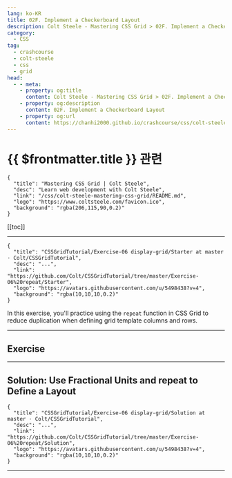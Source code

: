 ```yaml
---
lang: ko-KR
title: 02F. Implement a Checkerboard Layout
description: Colt Steele - Mastering CSS Grid > 02F. Implement a Checkerboard Layout
category:
  - CSS
tag: 
  - crashcourse
  - colt-steele
  - css
  - grid
head:
  - - meta:
    - property: og:title
      content: Colt Steele - Mastering CSS Grid > 02F. Implement a Checkerboard Layout
    - property: og:description
      content: 02F. Implement a Checkerboard Layout
    - property: og:url
      content: https://chanhi2000.github.io/crashcourse/css/colt-steele-mastering-css-grid/02F.html
---
```


# {{ $frontmatter.title }} 관련

```component VPCard
{
  "title": "Mastering CSS Grid | Colt Steele",
  "desc": "Learn web development with Colt Steele",
  "link": "/css/colt-steele-mastering-css-grid/README.md",
  "logo": "https://www.coltsteele.com/favicon.ico",
  "background": "rgba(206,115,90,0.2)"
}
```

[[toc]]

---

<SiteInfo
  name="Implement a Checkerboard Layout | Colt Steele"
  desc="Practice using fractional units and the `repeat` function by implementing a checkerboard layout."
  url="https://www.coltsteele.com/tutorials/mastering-css-grid/units-and-utilities/implement-a-checkerboard-layout"
  logo="https://res.cloudinary.com/dwppkb069/image/upload/v1684239486/css-grid-tutorial_dfsfgn.png"
  preview="https://www.coltsteele.com/api/og?title=Implement+a+Checkerboard+Layout"/>

<VidStack src="https://stream.mux.com/uQDrouR00JK9CZWq1Kv6BuyrzLqDP4b00BSfX7nVa9dW8.m3u8?redundant_streams=true" />

```component VPCard
{
  "title": "CSSGridTutorial/Exercise-06 display-grid/Starter at master · Colt/CSSGridTutorial",
  "desc": "...",
  "link": "https://github.com/Colt/CSSGridTutorial/tree/master/Exercise-06%20repeat/Starter",
  "logo": "https://avatars.githubusercontent.com/u/5498438?v=4",
  "background": "rgba(10,10,10,0.2)"
}
```

In this exercise, you'll practice using the `repeat` function in CSS Grid to reduce duplication when defining grid template columns and rows.

<!-- TODO: 작성 -->

---

## Exercise 

<!-- TODO: 작성 -->

---

## Solution: Use Fractional Units and repeat to Define a Layout

<VidStack src="https://stream.mux.com/39yx1cODMBvs621t1R2qEZ1UacL01g01qSqk023b00C50284.m3u8?redundant_streams=true" />

```component VPCard
{
  "title": "CSSGridTutorial/Exercise-06 display-grid/Solution at master · Colt/CSSGridTutorial",
  "desc": "...",
  "link": "https://github.com/Colt/CSSGridTutorial/tree/master/Exercise-06%20repeat/Solution",
  "logo": "https://avatars.githubusercontent.com/u/5498438?v=4",
  "background": "rgba(10,10,10,0.2)"
}
```

<!-- TODO: 작성 -->

---
